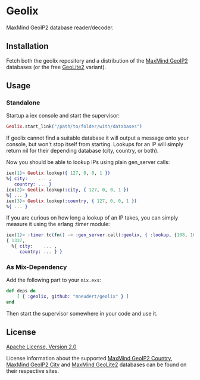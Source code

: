 # Geolix

MaxMind GeoIP2 database reader/decoder.


## Installation

Fetch both the geolix repository and a distribution of the
[MaxMind GeoIP2](http://dev.maxmind.com/geoip/geoip2/downloadable/)
databases (or the free [GeoLite2](http://dev.maxmind.com/geoip/geoip2/geolite2/)
variant).


## Usage

### Standalone

Startup a iex console and start the supervisor:

```elixir
Geolix.start_link("/path/to/folder/with/databases")
```

If geolix cannot find a suitable database it will output a message onto your
console, but won't stop itself from starting. Lookups for an IP will simply
return nil for their depending database (city, country, or both).

Now you should be able to lookup IPs using plain gen_server calls:

```elixir
iex(1)> Geolix.lookup({ 127, 0, 0, 1 })
%{ city:    ... ,
   country: ... }
iex(2)> Geolix.lookup(:city, { 127, 0, 0, 1 })
%{ ... }
iex(3)> Geolix.lookup(:country, { 127, 0, 0, 1 })
%{ ... }
```

If you are curious on how long a lookup of an IP takes, you can simply measure
it using the erlang :timer module:

```elixir
iex(1)> :timer.tc(fn() -> :gen_server.call(:geolix, { :lookup, {108, 168, 255, 243} }) end)
{ 1337,
  %{ city:    ... ,
     country: ... } }
```

### As Mix-Dependency

Add the following part to your `mix.exs`:

```elixir
def deps do
    [ { :geolix, github: "mneudert/geolix" } ]
end
```

Then start the supervisor somewhere in your code and use it.


## License

[Apache License, Version 2.0](http://www.apache.org/licenses/LICENSE-2.0)

License information about the supported
[MaxMind GeoIP2 Country](http://www.maxmind.com/en/country),
[MaxMind GeoIP2 City](http://www.maxmind.com/en/city) and
[MaxMind GeoLite2](http://dev.maxmind.com/geoip/geoip2/geolite2/) databases
can be found on their respective sites.

